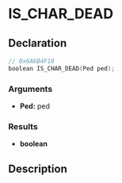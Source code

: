 # IS_CHAR_DEAD

## Declaration
```cpp
// 0x6A6B4F18
boolean IS_CHAR_DEAD(Ped ped);
```

### Arguments
- **Ped:** ped

### Results
- **boolean**

## Description
